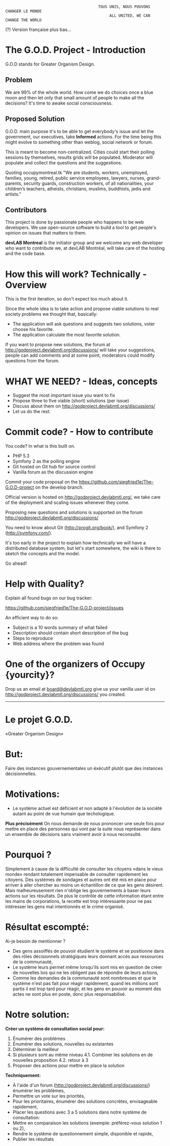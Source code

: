                                              TOUS UNIS, NOUS POUVONS CHANGER LE MONDE
                                                  ALL UNITED, WE CAN CHANGE THE WORLD


(?) Version française plus bas...

The G.O.D. Project - Introduction
=================================

G.O.D stands for Greater Organism Design.

Problem
-------

We are 99% of the whole world. How come we do choices once a blue moon and then let
only that small amount of people to make all the decisions? It's time to awake
social consciousness.

Proposed Solution
-----------------

G.O.D. main purpose it's to be able to get everybody's issue and let the government, our
executives, take **Informed** actions. For the time being this might evolve to something
other than weblog, social network or forum.

This is meant to become non-centralized. Cities could start their polling sessions
by themselves, results grids will be populated. Moderator will populate and collect
the questions and the suggestions.

Quoting occupymontreal.tk "We are students, workers, unemployed, families, young,
retired, public service employees, lawyers, nurses, grand-parents, security guards,
construction workers, of all nationalities, your children’s teachers, atheists,
christians, muslims, buddhists, jedis and artists."

Contributors
------------

This project is done by passionate people who happens to be web developers. We
use open-source software to build a tool to get people's opinion on issues
that matters to them.

**devLAB Montreal** is the initiator group and we welcome any web developer who want
to contribute we, at devLAB Montréal, will take care of the hosting and the code base.

How this will work? Technically - Overview
========================

This is the first iteration, so don't expect too much about it.

Since the whole idea is to take action and propose viable solutions to real society problems we thought that, basically:

* The application will ask questions and suggests two solutions, voter choose his favorite.
* The application calculate the most favorite solution.

If you want to propose new solutions, the forum at http://godproject.devlabmtl.org/discussions/ will take
your suggestions, people can add comments and at some point, moderators could modify
questions from the forum.

WHAT WE NEED? - Ideas, concepts
========================

* Suggest the most important issue you want to fix
* Propose three to five viable (short) solutions (per issue)
* Discuss about them on http://godproject.devlabmtl.org/discussions/
* Let us do the rest.

Commit code? - How to contribute
========================

You code? In what is this built on.

* PHP 5.3
* Symfony 2 as the polling engine
* Git hosted on Git hub for source control
* Vanilla forum as the discussion engine

Commit your code proposal on the https://github.com/siegfried1e/The-G.O.D-project on the develop
branch.

Official version is hosted on http://godproject.devlabmtl.org/, we take care of the deployment
and scaling issues whenever they come.

Proposing new questions and solutions is supported on the forum http://godproject.devlabmtl.org/discussions/

You need to know about Git (http://progit.org/book/), and Symfony 2 (http://symfony.com/).

It's too early in the project to explain how technically we will have a distributed database 
system, but let's start somewhere, the wiki is there to sketch the concepts and the model.

Go ahead!

Help with Quality?
========================

Explain all found bugs on our bug tracker:

https://github.com/siegfried1e/The-G.O.D-project/issues

An efficient way to do so:

* Subject is a 10 words summary of what failed
* Description should contain short description of the bug
* Steps to reproduce
* Web address where the problem was found

One of the organizers of Occupy {yourcity}?
========================

Drop us an email at board@devlabmtl.org give us your vanilla user id on
http://godproject.devlabmtl.org/discussions/ you created.



***


Le projet G.O.D.
=================

«Greater Organism Design»



But:
========================
Faire des instances gouvernementales un éxécutif plutôt que des instances décisionnelles.


Motivations:
========================
* Le système actuel est déficient et non adapté à l'évolution de la société autant au point de vue humain
que techologique.

**Plus précisément** On nous demande de nous prononcer une seule fois pour mettre en place des personnes qui vont par la suite
nous représenter dans un ensemble de décisions sans vraiment avoir à nous reconsulté.


Pourquoi ?
========================
Simplement à cause de la difficulté de consulter les citoyens «dans le vieux monde» rendant totalement
impensable de consulter rapidement les citoyens. Des systèmes de sondages et autres ont été mis en place
pour arriver à aller chercher au moins un échantillon de ce que les gens désirent. Mais malheureusement
rien n'oblige les gouvernements à baser leurs actions sur les résultats. De plus le contrôle de cette
information étant entre les mains de corporations, la recette est trop intéressante pour ne pas intéresser
les gens mal intentionnés et le crime organisé.


Résultat escompté:
========================
Ai-je besoin de mentionner ?

* Des gens assoiffés de pouvoir étudient le système et se positionne dans des rôles décisionnels
stratégiques leurs donnant accès aux ressources de la communauté,
* Le système leurs permet même lorsqu'ils sont mis en question de créer de nouvelles lois qui
ne les obligent pas de répondre de leurs actions,
* Comme les demandes de la communauté sont nombreuses et que le système n'est pas fait pour réagir
rapidement, quand les millions sont partis il est trop tard pour réagir, et les gens en pouvoir au
moment des actes ne sont plus en poste, donc plus responsabilisé.


Notre solution:
========================
**Créer un système de consultation social pour:**

1. Énumérer des problèmes
2. Énumérer des solutions, nouvelles ou existantes
3. Déterminer la meilleur
4. Si plusieurs sont au même niveau
    4.1. Combiner les solutions en de nouvelles proposition
    4.2. retour à 3
5. Proposer des actions pour mettre en place la solution

**Techniquement:**

* À l'aide d'un forum (http://godproject.devlabmtl.org/discussions/) énumérer les problèmes,
* Permettre un vote sur les priorités,
* Pour les prioritaires, énumérer des solutions concrètes, envisageable rapidement,
* Placer les questions avec 3 a 5 solutions dans notre système de consultation:
* Mettre en comparaison les solutions (exemple: préférez-vous solution 1 ou 2),
* Rendre le système de questionnement simple, disponible et rapide,
* Publier les résultats
